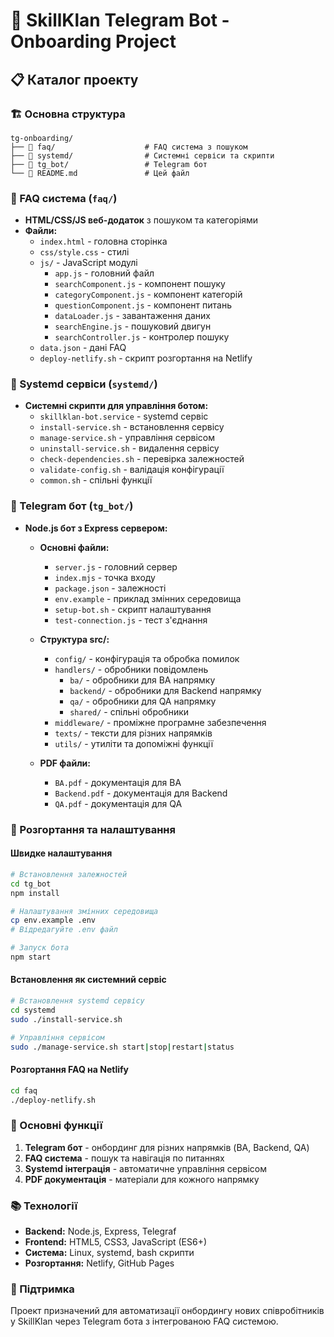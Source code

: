 # 🚀 SkillKlan Telegram Bot - Onboarding Project

## 📋 Каталог проекту

### 🏗️ Основна структура
```
tg-onboarding/
├── 📁 faq/                    # FAQ система з пошуком
├── 📁 systemd/                # Системні сервіси та скрипти
├── 📁 tg_bot/                 # Telegram бот
└── 📄 README.md               # Цей файл
```

### 📁 FAQ система (`faq/`)
- **HTML/CSS/JS веб-додаток** з пошуком та категоріями
- **Файли:**
  - `index.html` - головна сторінка
  - `css/style.css` - стилі
  - `js/` - JavaScript модулі
    - `app.js` - головний файл
    - `searchComponent.js` - компонент пошуку
    - `categoryComponent.js` - компонент категорій
    - `questionComponent.js` - компонент питань
    - `dataLoader.js` - завантаження даних
    - `searchEngine.js` - пошуковий двигун
    - `searchController.js` - контролер пошуку
  - `data.json` - дані FAQ
  - `deploy-netlify.sh` - скрипт розгортання на Netlify

### 📁 Systemd сервіси (`systemd/`)
- **Системні скрипти для управління ботом:**
  - `skillklan-bot.service` - systemd сервіс
  - `install-service.sh` - встановлення сервісу
  - `manage-service.sh` - управління сервісом
  - `uninstall-service.sh` - видалення сервісу
  - `check-dependencies.sh` - перевірка залежностей
  - `validate-config.sh` - валідація конфігурації
  - `common.sh` - спільні функції

### 📁 Telegram бот (`tg_bot/`)
- **Node.js бот з Express сервером:**
  - **Основні файли:**
    - `server.js` - головний сервер
    - `index.mjs` - точка входу
    - `package.json` - залежності
    - `env.example` - приклад змінних середовища
    - `setup-bot.sh` - скрипт налаштування
    - `test-connection.js` - тест з'єднання
  
  - **Структура src/:**
    - `config/` - конфігурація та обробка помилок
    - `handlers/` - обробники повідомлень
      - `ba/` - обробники для BA напрямку
      - `backend/` - обробники для Backend напрямку
      - `qa/` - обробники для QA напрямку
      - `shared/` - спільні обробники
    - `middleware/` - проміжне програмне забезпечення
    - `texts/` - тексти для різних напрямків
    - `utils/` - утиліти та допоміжні функції
  
  - **PDF файли:**
    - `BA.pdf` - документація для BA
    - `Backend.pdf` - документація для Backend
    - `QA.pdf` - документація для QA

### 🚀 Розгортання та налаштування

#### Швидке налаштування
```bash
# Встановлення залежностей
cd tg_bot
npm install

# Налаштування змінних середовища
cp env.example .env
# Відредагуйте .env файл

# Запуск бота
npm start
```

#### Встановлення як системний сервіс
```bash
# Встановлення systemd сервісу
cd systemd
sudo ./install-service.sh

# Управління сервісом
sudo ./manage-service.sh start|stop|restart|status
```

#### Розгортання FAQ на Netlify
```bash
cd faq
./deploy-netlify.sh
```

### 🔧 Основні функції

1. **Telegram бот** - онбординг для різних напрямків (BA, Backend, QA)
2. **FAQ система** - пошук та навігація по питаннях
3. **Systemd інтеграція** - автоматичне управління сервісом
4. **PDF документація** - матеріали для кожного напрямку

### 📚 Технології

- **Backend:** Node.js, Express, Telegraf
- **Frontend:** HTML5, CSS3, JavaScript (ES6+)
- **Система:** Linux, systemd, bash скрипти
- **Розгортання:** Netlify, GitHub Pages

### 🤝 Підтримка

Проект призначений для автоматизації онбордингу нових співробітників у SkillKlan через Telegram бота з інтегрованою FAQ системою.
